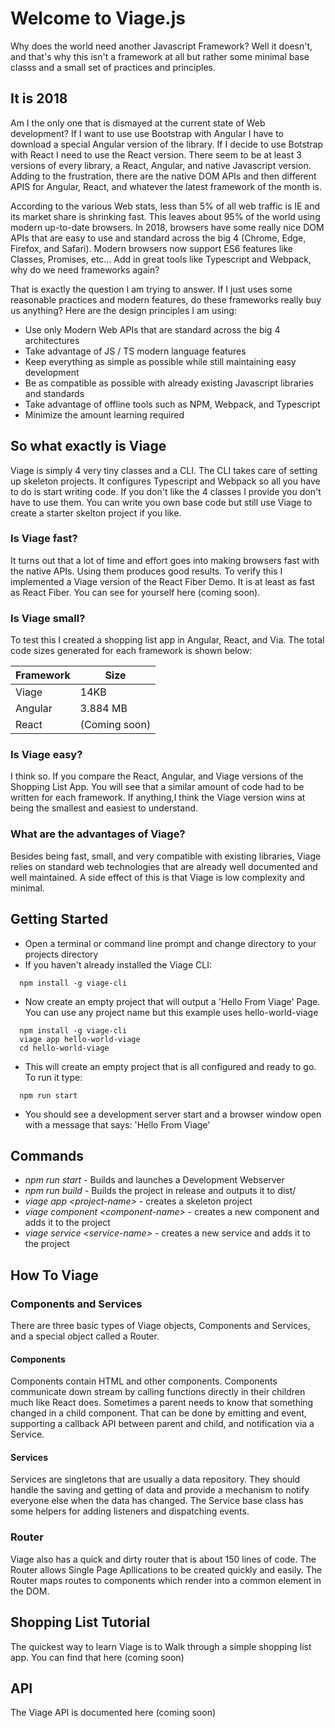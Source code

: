 # Welcome to Viage.js
Why does the world need another Javascript Framework? Well it doesn't, and that's why this isn't a framework at all but rather some minimal base classs and a small set of practices and principles.

## It is 2018
Am I the only one that is dismayed at the current state of Web development? If I want to use use Bootstrap with Angular I have to download a special Angular version of the library. If I decide to use Botstrap with React I need to use the React version. There seem to be at least 3 versions of every library, a React, Angular, and native Javascript version. Adding to the frustration, there are the native DOM APIs and then different APIS for Angular, React, and whatever the latest framework of the month is.

According to the various Web stats, less than 5% of all web traffic is IE and its market share is shrinking fast. This leaves about 95% of the world using modern up-to-date browsers. In 2018, browsers have some really nice DOM APIs that are easy to use and standard across the big 4 (Chrome, Edge, Firefox, and Safari). Modern browsers now support ES6 features like Classes, Promises, etc... Add in great tools like Typescript and Webpack, why do we need frameworks again?

That is exactly the question I am trying to answer. If I just uses some reasonable practices and modern features, do these frameworks really buy us anything? Here are the design principles I am using:

- Use only Modern Web APIs that are standard across the big 4 architectures
- Take advantage of JS / TS modern language features
- Keep everything as simple as possible while still maintaining easy development
- Be as compatible as possible with already existing Javascript libraries and standards
- Take advantage of offline tools such as NPM, Webpack, and Typescript
- Minimize the amount learning required

## So what exactly is Viage
Viage is simply 4 very tiny classes and a CLI. The CLI takes care of setting up skeleton projects. It configures Typescript and Webpack so all you have to do is start writing code. If you don't like the 4 classes I provide you don't have to use them. You can write you own base code but still use Viage to create a starter skelton project if you like.

### Is Viage fast?
It turns out that a lot of time and effort goes into making browsers fast with the native APIs. Using them produces good results. To verify this I implemented a Viage version of the React Fiber Demo. It is at least as fast as React Fiber. You can see for yourself here (coming soon).

### Is Viage small?
To test this I created a shopping list app in Angular, React, and Via. The total code sizes generated for each framework is shown below:


| Framework | Size          |
|-----------|---------------|
| Viage     | 14KB          |
| Angular   | 3.884 MB      |
| React     | (Coming soon) |


### Is Viage easy?
I think so. If you compare the React, Angular, and Viage versions of the Shopping List App. You will see that a similar amount of code had to be written for each framework. If anything,I think the Viage version wins at being the smallest and easiest to understand.

### What are the advantages of Viage?
Besides being fast, small, and very compatible with existing libraries, Viage relies on standard web technologies that are already well documented and well maintained. A side effect of this is that Viage is low complexity and minimal.

## Getting Started
- Open a terminal or command line prompt and change directory to your projects directory
- If you haven't already installed the Viage CLI:
```
  npm install -g viage-cli
```
- Now create an empty project that will output a 'Hello From Viage' Page. You can use any project name but this example uses hello-world-viage
```
  npm install -g viage-cli
  viage app hello-world-viage
  cd hello-world-viage
```
- This will create an empty project that is all configured and ready to go. To run it type:
```
  npm run start
```
- You should see a development server start and a browser window open with a message that says: 'Hello From Viage'

## Commands
- *npm run start* - Builds and launches a Development Webserver
- *npm run build* - Builds the project in release and outputs it to dist/
- *viage app \<project-name\>* - creates a skeleton project
- *viage component \<component-name\>* - creates a new component and adds it to the project
- *viage service \<service-name\>* - creates a new service and adds it to the project

## How To Viage

### Components and Services
There are three basic types of Viage objects, Components and Services, and a special object called a Router.

#### Components
Components contain HTML and other components. Components communicate down stream by calling functions directly in their children much like React does. Sometimes a parent needs to know that something changed in a child component. That can be done by emitting and event, supporting a callback API between parent and child, and notification via a Service.

#### Services
Services are singletons that are usually a data repository. They should handle the saving and getting of data and provide a mechanism to notify everyone else when the data has changed. The Service base class has some helpers for adding listeners and dispatching events.

### Router
Viage also has a quick and dirty router that is about 150 lines of code. The Router allows Single Page Apllications to be created quickly and easily. The Router maps routes to components which render into a common element in the DOM.

## Shopping List Tutorial
The quickest way to learn Viage is to Walk through a simple shopping list app. You can find that here (coming soon)

## API
The Viage API is documented here (coming soon)

